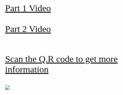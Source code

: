 <html lang="en-US">
<head>
<title> Video</title>
<style>
a{font-family: 'Pacifico', cursive; font-size:30px;}
</style> </head>
<body>

<a href="https://www.youtube.com/watch?v=V2uEfVU5o2s"> Part 1 Video<br><br>
   </a><a href="https://www.youtube.com/watch?v=yzMoVPw9oQo"> Part 2 Video<br><br>

Scan the Q.R code to get more information <br><br>
   <img src="![qrcode_sites google com (1)](https://user-images.githubusercontent.com/91527612/139574785-0a81f10a-4418-46dc-ae66-049adf870753.png)">
